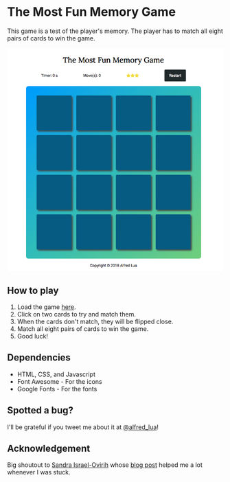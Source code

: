 # The Most Fun Memory Game

This game is a test of the player's memory. The player has to match all eight pairs of cards to win the game.

![screenshot](img/the-most-fun-memory-game.png)

## How to play

1. Load the game [here](https://htmlpreview.github.io/?https://github.com/alfredlua/memory-game/blob/initial-commit/index.html).
2. Click on two cards to try and match them.
3. When the cards don't match, they will be flipped close.
4. Match all eight pairs of cards to win the game.
5. Good luck!

## Dependencies

- HTML, CSS, and Javascript
- Font Awesome - For the icons
- Google Fonts - For the fonts

## Spotted a bug?

I'll be grateful if you tweet me about it at [@alfred_lua](https://twitter.com/alfred_lua)!

## Acknowledgement

Big shoutout to [Sandra Israel-Ovirih](https://twitter.com/SandraIsrael_O) whose [blog post](https://scotch.io/tutorials/how-to-build-a-memory-matching-game-in-javascript) helped me a lot whenever I was stuck.